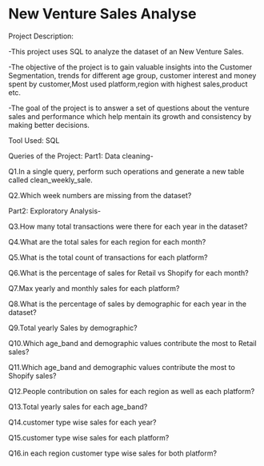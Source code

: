 # New Venture Sales Analyse
Project Description:

-This project uses SQL to analyze the dataset of an New Venture Sales.

-The objective of the project is to gain valuable insights into the  Customer Segmentation, trends for different age group, customer interest and money spent by customer,Most used platform,region with highest sales,product etc.

-The goal of the project is to answer a set of questions about the venture sales and  performance which help mentain its growth and consistency by making better decisions.

Tool Used:
SQL

Queries of the Project:
Part1:
Data cleaning-

Q1.In a single query, perform such operations and generate a new table called clean_weekly_sale.

Q2.Which week numbers are missing from the dataset?

Part2:
Exploratory Analysis-

Q3.How many total transactions were there for each year in the dataset?

Q4.What are the total sales for each region for each month?

Q5.What is the total count of transactions for each platform?

Q6.What is the percentage of sales for Retail vs Shopify for 
each month?

Q7.Max yearly and monthly sales for each platform?

Q8.What is the percentage of sales by demographic for each year in the dataset?

Q9.Total yearly Sales by demographic?

Q10.Which age_band and demographic values contribute the most to Retail sales?

Q11.Which age_band and demographic values contribute the most to Shopify sales?

Q12.People contribution on sales for each region as well as each platform?

Q13.Total yearly sales for each age_band?

Q14.customer type wise sales for each year?

Q15.customer type wise sales for each platform?

Q16.in each region customer type wise sales for both platform?
